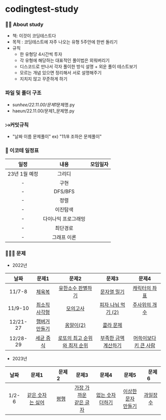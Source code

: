 # codingtest-study

### 🙋‍♀️ About study

- 책: 이것이 코딩테스트다
- 목적 : 코딩테스트에 자주 나오는 유형 5주안에 한번 돌리기
- 규칙
  - 한 유형당 4시간씩 투자
  - 각 유형에 해당하는 대표적인 풀이법은 외워버리기
  - 디스코드로 만나서 각자 풀이한 방식 설명 + 외운 풀이 테스트보기
  - 모르는 개념 있으면 정리해서 서로 설명해주기
  - 지치지 않고 꾸준하게 하기

### 파일 및 폴더 구조

- sun*hee/22.11.00/문제1*문제명.py
- haeun/22.11.00/문제1\_문제명.py

### ⧴커밋규칙

- "날짜 이름 문제풀이" ex) "11/8 조하은 문제풀이"

### 📆 이코테 일정표

|    일정    |        내용         |   모임일자    |
| :--------: | :-----------------: | :-----------: |
|  23년 1월 예정 |       그리디        |  |
|  -   |        구현         |               |
|  -  |       DFS/BFS       |               |
|  -  |        정렬         |               |
|  -  |      이진탐색       |               |
|  -  | 다이나믹 프로그래밍 |               |
| -   |      최단경로       |               |
| -  |     그래프 이론     |               |

### 👩🏻‍💻 문제
- 2022년

| 날짜 | 문제1 | 문제2 | 문제3 | 문제4 |
| :---: | :---: | :---: | :---: | :---: |
| 11/7-8 |       [체육복](https://school.programmers.co.kr/learn/courses/30/lessons/42862, "체육복 link")       | [유한소수 판별하기](https://school.programmers.co.kr/learn/courses/30/lessons/120878, "유한소수 판별하기 link") |    [문자열 밀기](https://school.programmers.co.kr/learn/courses/30/lessons/120921, "문자열 밀기 link")     | [캐릭터의 좌표](https://school.programmers.co.kr/learn/courses/30/lessons/120861, "캐릭터의 좌표 link") |
| 11/9-10 |       [최소직사각형](https://school.programmers.co.kr/learn/courses/30/lessons/86491, "최소직사각형 link")       | [모의고사](https://school.programmers.co.kr/learn/courses/30/lessons/42840, "모의고사 link") |    [피자 나눠 먹기 (2)](https://school.programmers.co.kr/learn/courses/30/lessons/120815, "피자 나눠 먹기(2) link")     | [주사위의 개수](https://school.programmers.co.kr/learn/courses/30/lessons/120845, "주사위의 개수 link") |
| 12/21-27 |    [햄버거 만들기](https://school.programmers.co.kr/learn/courses/30/lessons/133502, "햄버거 만들기 link")|[옹알이(2)](https://school.programmers.co.kr/learn/courses/30/lessons/133499, "옹알이(2) link") |[콜라 문제](https://school.programmers.co.kr/learn/courses/30/lessons/132267, "콜라문제 link")||
| 12/28-29 |    [세균 증식](https://school.programmers.co.kr/learn/courses/30/lessons/120910, "세균 증식 link")| [로또의 최고 순위와 최저 순위](https://school.programmers.co.kr/learn/courses/30/lessons/77484, "로또의 최고 순위와 최저 순위 link") |[부족한 금액 계산하기](https://school.programmers.co.kr/learn/courses/30/lessons/82612, "부족한 금액 계산하기 link")|[머쓱이보다 키 큰 사람](https://school.programmers.co.kr/learn/courses/30/lessons/120585, "머쓱이보다 키 큰 사람 link")|


- 2023년

| 날짜 | 문제1 |  &nbsp;&nbsp;&nbsp;문제2 &nbsp;&nbsp;&nbsp; | 문제3 | 문제4 | 문제5 | &nbsp;&nbsp;&nbsp;문제6&nbsp;&nbsp;&nbsp; |
| :---: | :---: | :---: | :---: | :---: |:---: |:---: |
| 1/2-6 |[같은 숫자는 싫어](https://school.programmers.co.kr/learn/courses/30/lessons/12906, "같은 숫자는 싫어 link")|[평행](https://school.programmers.co.kr/learn/courses/30/lessons/120875, "평행 link")|[가장 가까운<br>같은 글자](https://school.programmers.co.kr/learn/courses/30/lessons/142086, "가장 가까운 같은 글자 link")|[없는 숫자 더하기](https://school.programmers.co.kr/learn/courses/30/lessons/86051, "없는 숫자 더하기 link")|[이상한 문자<br>만들기](https://school.programmers.co.kr/learn/courses/30/lessons/12930, "이상한 문자 만들기 link")|[과일장수](https://school.programmers.co.kr/learn/courses/30/lessons/135808, "과일장수 link")|

